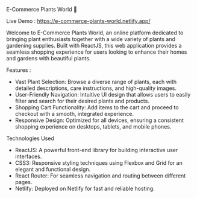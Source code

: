 E-Commerce Plants World 🌿

Live Demo : https://e-commerce-plants-world.netlify.app/

Welcome to E-Commerce Plants World, an online platform dedicated to bringing plant enthusiasts together with a wide variety of plants and gardening supplies. Built with ReactJS, this web application provides a seamless shopping experience for users looking to enhance their homes and gardens with beautiful plants.

Features : 

- Vast Plant Selection: Browse a diverse range of plants, each with detailed descriptions, care instructions, and high-quality images.
- User-Friendly Navigation: Intuitive UI design that allows users to easily filter and search for their desired plants and products.
- Shopping Cart Functionality: Add items to the cart and proceed to checkout with a smooth, integrated experience.
- Responsive Design: Optimized for all devices, ensuring a consistent shopping experience on desktops, tablets, and mobile phones.

Technologies Used

- ReactJS: A powerful front-end library for building interactive user interfaces.
- CSS3: Responsive styling techniques using Flexbox and Grid for an elegant and functional design.
- React Router: For seamless navigation and routing between different pages.
- Netlify: Deployed on Netlify for fast and reliable hosting.
